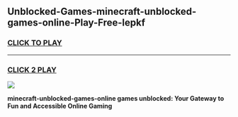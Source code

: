 
## Unblocked-Games-minecraft-unblocked-games-online-Play-Free-lepkf
<h3>
<a href="https://premium76.site?title=minecraft-unblocked-games-online&ref=09A">CLICK TO PLAY</a></h3>
<hr>

<h3>
<a href="https://premium76.site?title=minecraft-unblocked-games-online&ref=09A">CLICK 2 PLAY</a>
  
</h3>

<a href="https://premium76.site?title=minecraft-unblocked-games-online&ref=09A"><img src="https://clearcache.store/games.png"></a>


**minecraft-unblocked-games-online games unblocked: Your Gateway to Fun and Accessible Online Gaming**
